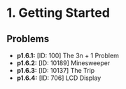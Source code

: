# 1. Getting Started

## Problems
- **p1.6.1:** [ID:   100] The 3n + 1 Problem
- **p1.6.2:** [ID: 10189] Minesweeper
- **p1.6.3:** [ID: 10137] The Trip
- **p1.6.4:** [ID:   706] LCD Display
